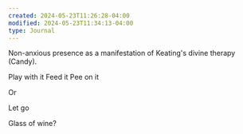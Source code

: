 ```yaml
---
created: 2024-05-23T11:26:28-04:00
modified: 2024-05-23T11:34:13-04:00
type: Journal
---
```


Non-anxious presence as a manifestation of Keating's divine therapy (Candy).

Play with it
Feed it
Pee on it

Or 

Let go

Glass of wine?
